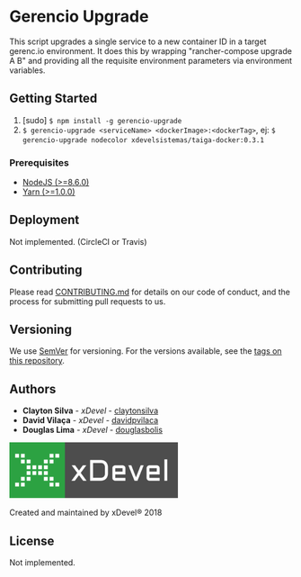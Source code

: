 # Gerencio Upgrade

This script upgrades a single service to a new container ID in a target gerenc.io environment. It does this by wrapping "rancher-compose upgrade A B" and providing all the requisite environment parameters via environment variables.

## Getting Started

1. [sudo] `$ npm install -g gerencio-upgrade`
2. `$ gerencio-upgrade <serviceName> <dockerImage>:<dockerTag>`, ej: `$ gerencio-upgrade nodecolor xdevelsistemas/taiga-docker:0.3.1`

### Prerequisites

* [NodeJS (>=8.6.0)](https://nodejs.org/en/)
* [Yarn (>=1.0.0)](https://yarnpkg.com/en)

## Deployment

Not implemented. (CircleCI or Travis)

## Contributing

Please read [CONTRIBUTING.md](CONTRIBUTING.md) for details on our code of conduct, and the process for submitting pull requests to us.

## Versioning

We use [SemVer](http://semver.org/) for versioning. For the versions available, see the [tags on this repository](https://github.com/xdevelsistemas/cpcon-api/tags). 

## Authors

* **Clayton Silva** - *xDevel* - [claytonsilva](https://github.com/claytonsilva)
* **David Vilaça** - *xDevel* - [davidpvilaca](https://github.com/davidpvilaca)
* **Douglas Lima** - *xDevel* - [douglasbolis](https://github.com/douglasbolis)

[![xDevel](xdevel.png)](http://xdevel.com.br)

Created and maintained by xDevel® 2018

## License

Not implemented.
